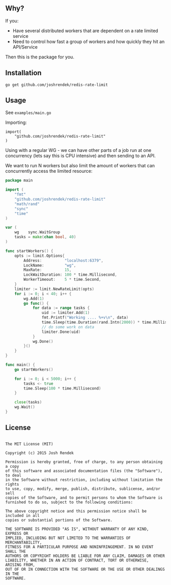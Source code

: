 ## Why?


If you:

* Have several distributed workers that are dependent on a rate limited service
* Need to control how fast a group of workers and how quickly they hit an API/Service

Then this is the package for you.


## Installation

`go get github.com/joshrendek/redis-rate-limit`



## Usage

See `examples/main.go`

Importing:

```
import(
	"github.com/joshrendek/redis-rate-limit"
)
```

Using with a regular WG - we can have other parts of a job run at one
concurrency (lets say this is CPU intensive) and then sending to an API.

We want to run N workers but also limit the amount of workers that can
concurrently access the limited resource:

``` go
package main

import (
	"fmt"
	"github.com/joshrendek/redis-rate-limit"
	"math/rand"
	"sync"
	"time"
)

var (
	wg    sync.WaitGroup
	tasks = make(chan bool, 40)
)

func startWorkers() {
	opts := limit.Options{
		Address:          "localhost:6379",
		LockName:         "wg",
		MaxRate:          15,
		LockWaitDuration: 100 * time.Millisecond,
		WorkerTimeout:    5 * time.Second,
	}
	limiter := limit.NewRateLimit(opts)
	for i := 0; i < 40; i++ {
		wg.Add(1)
		go func() {
			for data := range tasks {
				uid := limiter.Add(1)
				fmt.Printf("Working .... %+v\n", data)
				time.Sleep(time.Duration(rand.Intn(2000)) * time.Millisecond)
				// do some work on data
				limiter.Done(uid)
			}
			wg.Done()
		}()
	}
}

func main() {
	go startWorkers()

	for i := 0; i < 5000; i++ {
		tasks <- true
		time.Sleep(100 * time.Millisecond)
	}

	close(tasks)
	wg.Wait()
}

```


## License

```

The MIT License (MIT)

Copyright (c) 2015 Josh Rendek

Permission is hereby granted, free of charge, to any person obtaining a copy
of this software and associated documentation files (the "Software"), to deal
in the Software without restriction, including without limitation the rights
to use, copy, modify, merge, publish, distribute, sublicense, and/or sell
copies of the Software, and to permit persons to whom the Software is
furnished to do so, subject to the following conditions:

The above copyright notice and this permission notice shall be included in all
copies or substantial portions of the Software.

THE SOFTWARE IS PROVIDED "AS IS", WITHOUT WARRANTY OF ANY KIND, EXPRESS OR
IMPLIED, INCLUDING BUT NOT LIMITED TO THE WARRANTIES OF MERCHANTABILITY,
FITNESS FOR A PARTICULAR PURPOSE AND NONINFRINGEMENT. IN NO EVENT SHALL THE
AUTHORS OR COPYRIGHT HOLDERS BE LIABLE FOR ANY CLAIM, DAMAGES OR OTHER
LIABILITY, WHETHER IN AN ACTION OF CONTRACT, TORT OR OTHERWISE, ARISING FROM,
OUT OF OR IN CONNECTION WITH THE SOFTWARE OR THE USE OR OTHER DEALINGS IN THE
SOFTWARE.
```
